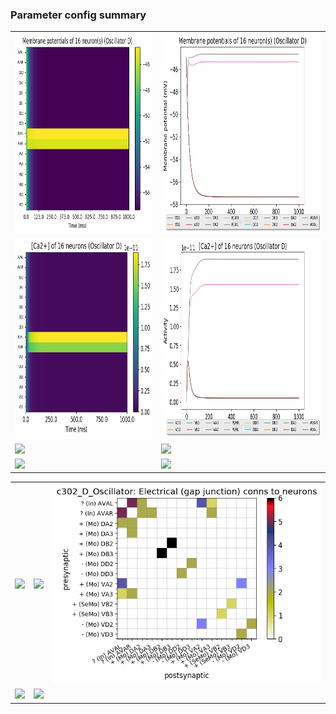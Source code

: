 ### Parameter config summary 
<table>

<tr>
  <td><a href="neurons_D_Oscillator.png"><img alt=" " src="neurons_D_Oscillator.png" height="320"/></a></td>
  <td><a href="traces_neuron_Oscillator_D.png"><img alt=" " src="traces_neuron_Oscillator_D.png" height="320"/></a></td>
</tr>

<tr>
  <td><a href="neuron_activity_D_Oscillator.png"><img alt=" " src="neuron_activity_D_Oscillator.png" height="320"/></a></td>
  <td><a href="traces_neuron_activity_Oscillator_D.png"><img alt=" " src="traces_neuron_activity_Oscillator_D.png" height="320"/></a></td>
</tr>

<tr>
  <td><a href="muscles_D_Oscillator.png"><img alt=" " src="muscles_D_Oscillator.png" height="320"/></a></td>
  <td><a href="traces_muscles_Oscillator_D.png"><img alt=" " src="traces_muscles_Oscillator_D.png" height="320"/></a></td>
</tr>

<tr>
  <td><a href="muscle_activity_D_Oscillator.png"><img alt=" " src="muscle_activity_D_Oscillator.png" height="320"/></a></td>
  <td><a href="traces_muscles_activity_Oscillator_D.png"><img alt=" " src="traces_muscles_activity_Oscillator_D.png" height="320"/></a></td>
</tr>
</table>
<table>

<tr><td><a href="c302_D_Oscillator_exc_to_neurons.png"><img alt=" " src="c302_D_Oscillator_exc_to_neurons.png" height="320"/></a></td>

  <td><a href="c302_D_Oscillator_inh_to_neurons.png"><img alt=" " src="c302_D_Oscillator_inh_to_neurons.png" height="320"/></a></td>

  <td><a href="c302_D_Oscillator_elec_neurons_neurons.png"><img alt=" " src="c302_D_Oscillator_elec_neurons_neurons.png" height="320"/></a></td></tr>

<tr><td><a href="c302_D_Oscillator_exc_to_muscles.png"><img alt=" " src="c302_D_Oscillator_exc_to_muscles.png" height="320"/></a></td>

  <td><a href="c302_D_Oscillator_inh_to_muscles.png"><img alt=" " src="c302_D_Oscillator_inh_to_muscles.png" height="320"/></a></td></tr>
</table>
